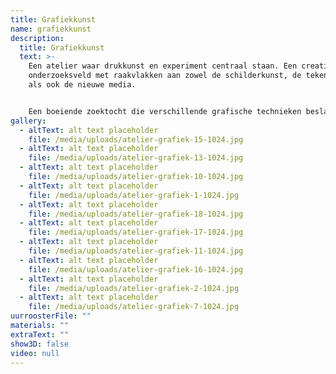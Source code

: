 ```yaml
---
title: Grafiekkunst
name: grafiekkunst
description:
  title: Grafiekkunst
  text: >-
    Een atelier waar drukkunst en experiment centraal staan. Een creatief
    onderzoeksveld met raakvlakken aan zowel de schilderkunst, de tekenkunst,
    als ook de nieuwe media.


    Een boeiende zoektocht die verschillende grafische technieken beslaat. De student kan rekenen op een begeleiding ‘op maat’: een persoonlijke zoektocht naar een authentiek beeld en dito beeldtaal.
gallery:
  - altText: alt text placeholder
    file: /media/uploads/atelier-grafiek-15-1024.jpg
  - altText: alt text placeholder
    file: /media/uploads/atelier-grafiek-13-1024.jpg
  - altText: alt text placeholder
    file: /media/uploads/atelier-grafiek-10-1024.jpg
  - altText: alt text placeholder
    file: /media/uploads/atelier-grafiek-1-1024.jpg
  - altText: alt text placeholder
    file: /media/uploads/atelier-grafiek-18-1024.jpg
  - altText: alt text placeholder
    file: /media/uploads/atelier-grafiek-17-1024.jpg
  - altText: alt text placeholder
    file: /media/uploads/atelier-grafiek-11-1024.jpg
  - altText: alt text placeholder
    file: /media/uploads/atelier-grafiek-16-1024.jpg
  - altText: alt text placeholder
    file: /media/uploads/atelier-grafiek-2-1024.jpg
  - altText: alt text placeholder
    file: /media/uploads/atelier-grafiek-7-1024.jpg
uurroosterFile: ""
materials: ""
extraText: ""
show3D: false
video: null
---
```

